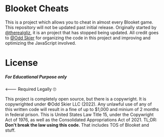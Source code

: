 # Blooket Cheats
This is a project which allows you to cheat in almost every Blooket game. This repository will not be updated past initial release. Originally started by <a href="https://github.com/therealgliz">@therealgliz</a>, it is an project that has stopped being updated. All credit goes to <a href="https://github.com/Odd-Skier">@Odd Skier</a> for organizing the code in this project and improving and optimizing the JavaScript involved.
# License
<h5>For Educational Purpose only</h5> <--- Required Legally 🙄

This project is completely open source, but there is a copywright. It is copywrighted under ©Odd Skier LLC (2022). Any unlawful use of any of this written code will result in a fine of up to $1,000 and minium of 2 months in federal prison. This is United States Law Title 15, under the Copywright Act of 1976, as well as the  Consolidated Appropriations Act of 2021.
TL;DR: <b>Don't break the law using this code.</b> That includes TOS of Blooket and stuff.
